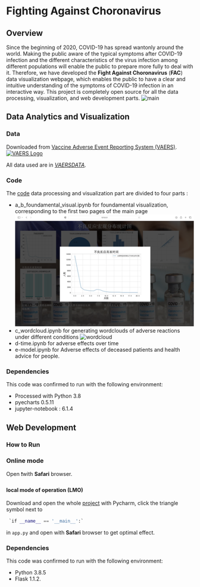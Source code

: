 # Fighting Against Choronavirus

## Overview

Since the beginning of 2020, COVID-19 has spread wantonly around the world. Making the public aware of the typical symptoms after COVID-19 infection and the different characteristics of the virus infection among different populations will enable the public to prepare more fully to deal with it. Therefore, we have developed the **Fight Against Choronavirus** (**FAC**) data visualization webpage, which enables the public to have a clear and intuitive understanding of the symptoms of COVID-19 infection in an interactive way. This project is completely open source for all the data processing, visualization, and web development parts.
![main](https://github.com/llxblhyvia/Fighting-Against-Choronavirus/blob/main/main.png)


## Data Analytics and Visualization

### Data

Downloaded from [Vaccine Adverse Event Reporting System (VAERS)](https://vaers.hhs.gov).[![VAERS Logo](https://vaers.hhs.gov/images/vaers-logo.png)](https://vaers.hhs.gov/index.html)

All data used are in [*VAERSDATA*](https://github.com/llxblhyvia/Fighting-Against-Choronavirus/tree/main/VAERSDATA).

### Code

The [code](https://github.com/llxblhyvia/Fighting-Against-Choronavirus/tree/main/FAC-CODE/FAC-data_visual) data processing and visualization part are divided to four parts : 

- a_b_foundamental_visual.ipynb for  foundamental visualization, corresponding to the first two pages of the main page
![time](https://github.com/llxblhyvia/Fighting-Against-Choronavirus/blob/main/time.png)
- c_wordcloud.ipynb for generating wordclouds of  adverse reactions under different conditions
![wordcloud](wordcloud.png)
- d-time.ipynb for adverse effects over time
- e-model.ipynb for Adverse effects of deceased patients and health advice for people.

### Dependencies

This code was confirmed to run with the following environment:

- Processed with Python 3.8
- pyecharts 0.5.11
- jupyter-notebook : 6.1.4

## Web Development

### How to Run

### Online mode

Open ❗️with **Safari** browser.

#### local mode of operation (LMO)

Download and open the whole [project](https://github.com/llxblhyvia/Fighting-Against-Choronavirus/tree/main/FAC-CODE/FAC-web_dev) with Pycharm, click the triangle symbol next to

```python
 `if __name__ == '__main__':` 
```

in `app.py` and open with **Safari** browser to get optimal effect. 

### Dependencies

This code was confirmed to run with the following environment:

- Python 3.8.5
- Flask 1.1.2.

